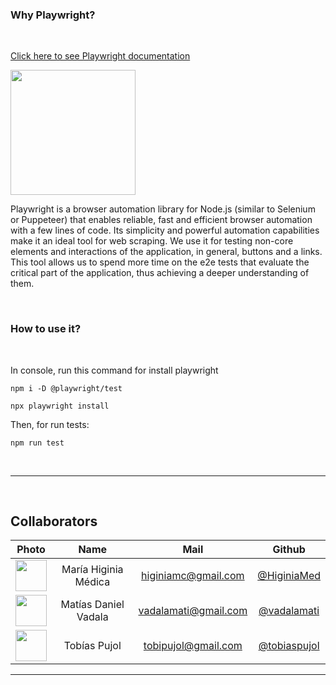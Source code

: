 ### Why Playwright?

<br>

[Click here to see Playwright documentation](https://playwright.dev/docs/intro/ "holis tkm gracias por leerme" )
<br>

<img src="https://playwright.dev/img/playwright-logo.svg" height="200" width="200" >

<br>

Playwright is a browser automation library for Node.js (similar to Selenium or Puppeteer) that enables reliable, fast and efficient browser automation with a few lines of code. Its simplicity and powerful automation capabilities make it an ideal tool for web scraping. We use it for testing non-core elements and interactions of the application, in general, buttons and a links. This tool allows us to spend more time on the e2e tests that evaluate the critical part of the application, thus achieving a deeper understanding of them.



<br>

### How to use it?

<br>


In console, run this command for install playwright

```
npm i -D @playwright/test

npx playwright install
```
Then, for run tests:
```
npm run test
```


<br>

------------

<br>

## Collaborators

|Photo | Name  | Mail | Github
| :-----: | :-----: | :-----: | :-----: |
<img src="https://avatars.githubusercontent.com/u/101294825?v=4" height="50" width="50">| María Higinia Médica | higiniamc@gmail.com | [@HiginiaMed](https://github.com/HiginiaMed)
<img src="https://avatars.githubusercontent.com/u/101281359?v=4" height="50" width="50">| Matías Daniel Vadala | vadalamati@gmail.com | [@vadalamati](https://github.com/vadalamati)
<img src="https://avatars.githubusercontent.com/u/101268743?v=4" height="50" width="50">| Tobías Pujol | tobipujol@gmail.com | [@tobiaspujol](https://github.com/tobiaspujol)
------------

